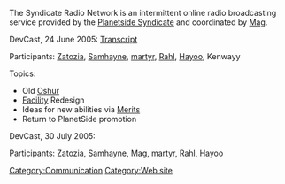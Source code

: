 The Syndicate Radio Network is an intermittent online radio broadcasting
service provided by the [Planetside
Syndicate](Planetside_Syndicate.md) and coordinated by
[Mag](user:Mag.md).

DevCast, 24 June 2005: [Transcript](DevCast_June_05.md)

Participants: [Zatozia](Zatozia.md),
[Samhayne](Samhayne.md), [martyr](martyr.md),
[Rahl](user:Rahl.md), [Hayoo](Hayoo.md), Kenwayy

Topics:

- Old [Oshur](Oshur.md)
- [Facility](Facility.md) Redesign
- Ideas for new abilities via [Merits](Merit_Commendations.md)
- Return to PlanetSide promotion

DevCast, 30 July 2005:

Participants: [Zatozia](Zatozia.md),
[Samhayne](Samhayne.md), [Mag](user:Mag.md),
[martyr](martyr.md), [Rahl](user:Rahl.md),
[Hayoo](Hayoo.md)

[Category:Communication](Category:Communication.md)
[Category:Web site](Category:Web_site.md)
